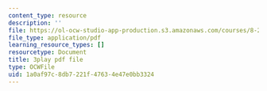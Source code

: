 ```yaml
---
content_type: resource
description: ''
file: https://ol-ocw-studio-app-production.s3.amazonaws.com/courses/8-286-the-early-universe-fall-2013/1a0af97c8db7221f47634e47e0bb3324_vKLqWj0FRyc.pdf
file_type: application/pdf
learning_resource_types: []
resourcetype: Document
title: 3play pdf file
type: OCWFile
uid: 1a0af97c-8db7-221f-4763-4e47e0bb3324
---
```

